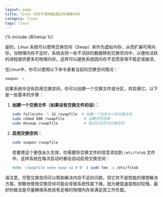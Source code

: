 ```yaml
---
layout: page
title: linux 内存不够用能通过存储换内存
category: linux
tags: linux
---
```

{% include JB/setup %}

是的，Linux 系统可以使用交换空间（Swap）来作为虚拟内存，从而扩展可用内存。当物理内存不足时，系统会将一些不活跃的数据移到交换空间中，以便给活跃的进程提供更多的物理内存。这样可以避免系统因内存不足而变得不稳定或崩溃。

在Linux中，你可以使用以下命令查看当前的交换空间情况：

```bash
swapon -s
```

如果系统中没有启用交换空间，你可以创建一个交换文件或分区，并启用它。以下是一些基本的步骤：

1. **创建一个交换文件（如果没有交换文件的话）：**

    ```bash
    sudo fallocate -l 1G /swapfile  # 创建一个1GB大小的交换文件
    sudo chmod 600 /swapfile         # 设置文件权限
    sudo mkswap /swapfile            # 格式化文件为交换空间
    ```

2. **启用交换空间：**

    ```bash
    sudo swapon /swapfile
    ```

   若要使这个更改永久生效，你需要将交换文件的信息添加到 `/etc/fstab` 文件中，这样系统在每次启动时都会自动启用交换空间：

    ```bash
    echo '/swapfile none swap sw 0 0' | sudo tee -a /etc/fstab
    ```

请注意，尽管交换空间可以帮助解决内存不足的问题，但它并不是性能的理想解决方案。频繁地使用交换空间可能会导致系统性能下降，因为硬盘速度相对较慢。最好的做法是尽量确保系统具有足够的物理内存来满足其工作负载。
